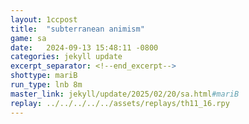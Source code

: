 ```yaml
---
layout: 1ccpost
title:  "subterranean animism"
game: sa
date:   2024-09-13 15:48:11 -0800
categories: jekyll update 
excerpt_separator: <!--end_excerpt-->
shottype: mariB
run_type: lnb 8m
master_link: jekyll/update/2025/02/20/sa.html#mariB
replay: ../../../../../assets/replays/th11_16.rpy
---
```

